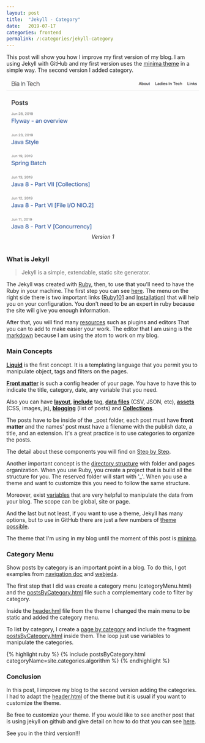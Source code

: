 ```yaml
---
layout: post
title:  "Jekyll - Category"
date:   2019-07-17
categories: frontend
permalink: /:categories/jekyll-category
---
```


This post will show you how I improve my first version of my blog. I am using Jekyll with GitHub and my first version uses the [minima theme](https://github.com/jekyll/minima) in a simple way. The second version I added category.

<center>
  <img src="/img/jekyll/version1.png" width="556" height="400">
  <em>Version 1</em>
</center>

<br/>

<h3>What is Jekyll</h3>

> Jekyll is a simple, extendable, static site generator.

The Jekyll was created with [Ruby][ruby-ref], then, to use that you'll need to have the Ruby in your machine. The first step you can see [here][QuickStart-ref]. The menu on the right side there is two important links ([Ruby101][ruby101-ref] and [Installation][installation-ref]) that will help you on your configuration.  You don't need to be an expert in ruby because the site will give you enough information.

After that, you will find many [resources][resources-ref] such as plugins and editors That you can to add to make easier your work. The editor that I am using is the [markdown][markdown-ref] because I am using the atom to work on my blog.

<h3>Main Concepts</h3>

[**Liquid**](https://jekyllrb.com/docs/step-by-step/02-liquid/) is the first concept. It is a templating language that you permit you to manipulate object, tags and filters on the pages.

[**Front matter**](https://jekyllrb.com/docs/front-matter/) is such a config header of your page. You have to have this to indicate the title, category, date, any variable that you need.

Also you can have [**layout**](https://jekyllrb.com/docs/step-by-step/01-setup/), [**include**](https://jekyllrb.com/docs/step-by-step/05-includes/) tag, [**data files**](https://jekyllrb.com/docs/step-by-step/06-data-files/) (CSV, JSON, etc), [**assets**](https://jekyllrb.com/docs/step-by-step/07-assets/) (CSS, images, js), [**blogging**](https://jekyllrb.com/docs/step-by-step/08-blogging/) (list of posts) and [**Collections**](https://jekyllrb.com/docs/step-by-step/09-collections/).

The posts have to be inside of the \_post folder, each post must have **front matter** and the names' post must have a filename with the publish date, a title, and an extension. It's a great practice is to use categories to organize the posts.

The detail about these components you will find on [Step by Step][step-by-step-ref].

Another important concept is the [directory structure][structure-ref] with folder and pages organization. When you use Ruby, you create a project that is build all the structure for you. The reserved folder will start with '\_'. When you use a theme and want to customize this you need to follow the same structure.

Moreover, exist [variables][varible-ref] that are very helpful to manipulate the data from your blog. The scope can be global, site or page.

And the last but not least, if you want to use a theme, Jekyll has many options, but to use in GitHub there are just a few numbers of [theme possible][theme-ref].

The theme that I'm using in my blog until the moment of this post is [minima][minima-ref].

<h3>Category Menu</h3>

Show posts by category is an important point in a blog. To do this, I got examples from [navigation doc][nav-ref] and [webjeda][webjeda-ref].

The first step that I did was create a category menu (categoryMenu.html) and the [postsByCategory.html][includesFolder-ref] file such a complementary code to filter by category.

Inside the [header.hml][includesFolder-ref] file from the theme I changed the main menu to be static and added the category menu.

To list by category, I create a [page by category][categoryfolder-ref] and include the fragment [postsByCategory.html][includesFolder-ref] inside them. The loop just use variables to manipulate the categories.

{% highlight ruby %}
{% include postsByCategory.html categoryName=site.categories.algorithm %}
{% endhighlight %}

<h3>Conclusion</h3>

In this post, I improve my blog to the second version adding the categories. I had to adapt the [header.html][includesFolder-ref] of the theme but it is usual if you want to customize the theme.

Be free to customize your theme. If you would like to see another post that is using jekyll on github and give detail on how to do that you can see [here](https://glens.site/how-I-created-this-blog).

See you in the third version!!!

[markdown-ref]: https://atom.io/packages/markdown-writer
[resources-ref]: https://jekyllrb.com/resources/
[QuickStart-ref]: https://jekyllrb.com/docs/
[ruby-ref]: https://www.ruby-lang.org/en/
[ruby101-ref]: https://jekyllrb.com/docs/ruby-101/
[installation-ref]: https://jekyllrb.com/docs/installation/
[step-by-step-ref]: https://jekyllrb.com/docs/step-by-step/01-setup/
[structure-ref]: https://jekyllrb.com/docs/structure/
[varible-ref]: https://jekyllrb.com/docs/variables/
[theme-ref]: https://pages.github.com/themes/
[minima-ref]: https://github.com/jekyll/minima
[pagination-ref]: https://jekyllrb.com/docs/pagination/
[pagination-plugin-ref]: https://github.com/sverrirs/jekyll-paginate-v2
[pagination-examples-ref]: https://github.com/sverrirs/jekyll-paginate-v2/tree/master/examples
[config-file-ref]: https://github.com/sverrirs/jekyll-paginate-v2/blob/master/README-GENERATOR.md
[my-config-ref]: https://github.com/fabiana2611/fabiana2611.github.io/blob/master/_config.yml
[includesFolder-ref]: https://github.com/fabiana2611/fabiana2611.github.io/tree/master/_includes
[index-ref]: https://github.com/fabiana2611/fabiana2611.github.io/blob/master/index.md
[nav-ref]: https://jekyllrb.com/tutorials/navigation/
[webjeda-ref]: https://blog.webjeda.com/jekyll-categories/
[categoryfolder-ref]: https://github.com/fabiana2611/fabiana2611.github.io/blob/master/category
